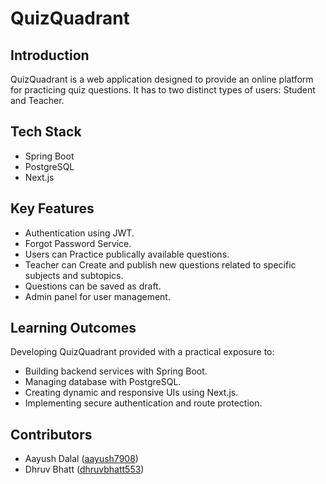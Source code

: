 # QuizQuadrant

## Introduction

QuizQuadrant is a web application designed to provide an online platform for practicing quiz questions. It has to two distinct types of users: Student and Teacher.


## Tech Stack

- Spring Boot
- PostgreSQL
- Next.js


## Key Features

- Authentication using JWT.
- Forgot Password Service.
- Users can Practice publically available questions.
- Teacher can Create and publish new questions related to specific subjects and subtopics.
- Questions can be saved as draft.
- Admin panel for user management.


## Learning Outcomes

Developing QuizQuadrant provided with a practical exposure to:
- Building backend services with Spring Boot.
- Managing database with PostgreSQL.
- Creating dynamic and responsive UIs using Next.js.
- Implementing secure authentication and route protection.


## Contributors

- Aayush Dalal ([aayush7908](https://github.com/aayush7908))
- Dhruv Bhatt ([dhruvbhatt553](https://github.com/dhruvbhatt553))
